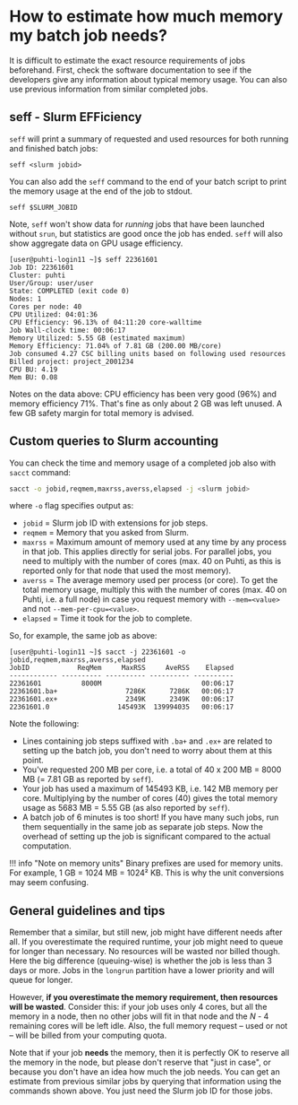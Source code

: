 # How to estimate how much memory my batch job needs?

It is difficult to estimate the exact resource requirements of jobs beforehand.
First, check the software documentation to see if the developers give any
information about typical memory usage. You can also use previous information
from similar completed jobs.

## seff - Slurm EFFiciency

`seff` will print a summary of requested and used resources for both running
and finished batch jobs:

```
seff <slurm jobid>
```

You can also add the `seff` command to the end of your batch script to print
the memory usage at the end of the job to stdout.

```
seff $SLURM_JOBID
```

Note, `seff` won't show data for *running* jobs that have been launched without
`srun`, but statistics are good once the job has ended. `seff` will also show
aggregate data on GPU usage efficiency.

```
[user@puhti-login11 ~]$ seff 22361601
Job ID: 22361601
Cluster: puhti
User/Group: user/user
State: COMPLETED (exit code 0)
Nodes: 1
Cores per node: 40
CPU Utilized: 04:01:36
CPU Efficiency: 96.13% of 04:11:20 core-walltime
Job Wall-clock time: 00:06:17
Memory Utilized: 5.55 GB (estimated maximum)
Memory Efficiency: 71.04% of 7.81 GB (200.00 MB/core)
Job consumed 4.27 CSC billing units based on following used resources
Billed project: project_2001234
CPU BU: 4.19
Mem BU: 0.08
```

Notes on the data above: CPU efficiency has been very good (96%) and memory
efficiency 71%. That's fine as only about 2 GB was left unused. A few GB
safety margin for total memory is advised.

## Custom queries to Slurm accounting

You can check the time and memory usage of a completed job also with `sacct`
command:

```bash
sacct -o jobid,reqmem,maxrss,averss,elapsed -j <slurm jobid>
```

where `-o` flag specifies output as:

* `jobid` = Slurm job ID with extensions for job steps.
* `reqmem` = Memory that you asked from Slurm.
* `maxrss` = Maximum amount of memory used at any time by any process in that
  job. This applies directly for serial jobs. For parallel jobs, you need to
  multiply with the number of cores (max. 40 on Puhti, as this is reported only
  for that node that used the most memory).
* `averss` = The average memory used per process (or core). To get the total
  memory usage, multiply this with the number of cores (max. 40 on Puhti, i.e.
  a full node) in case you request memory with `--mem=<value>` and not
  `--mem-per-cpu=<value>`.
* `elapsed` = Time it took for the job to complete.

So, for example, the same job as above:

```
[user@puhti-login11 ~]$ sacct -j 22361601 -o jobid,reqmem,maxrss,averss,elapsed
JobID            ReqMem     MaxRSS     AveRSS    Elapsed 
------------ ---------- ---------- ---------- ---------- 
22361601          8000M                         00:06:17 
22361601.ba+                 7286K      7286K   00:06:17 
22361601.ex+                 2349K      2349K   00:06:17 
22361601.0                 145493K  139994035   00:06:17 
```

Note the following:

* Lines containing job steps suffixed with `.ba+` and `.ex+` are related to
  setting up the batch job, you don't need to worry about them at this point.
* You've requested 200 MB per core, i.e. a total of 40 x 200 MB = 8000 MB
  (= 7.81 GB as reported by `seff`).
* Your job has used a maximum of 145493 KB, i.e. 142 MB memory per core. 
  Multiplying by the number of cores (40) gives the total memory usage as 5683
  MB = 5.55 GB (as also reported by `seff`).
* A batch job of 6 minutes is too short! If you have many such jobs, run them
  sequentially in the same job as separate job steps. Now the overhead of
  setting up the job is significant compared to the actual computation.

!!! info "Note on memory units"
    Binary prefixes are used for memory units. For example, 1 GB = 1024 MB =
    1024² KB. This is why the unit conversions may seem confusing.

## General guidelines and tips

Remember that a similar, but still new, job might have different needs after
all. If you overestimate the required runtime, your job might need to queue for
longer than necessary. No resources will be wasted nor billed though. Here the
big difference (queuing-wise) is whether the job is less than 3 days or more.
Jobs in the `longrun` partition have a lower priority and will queue for
longer.

However, **if you overestimate the memory requirement, then resources will be
wasted**. Consider this: if your job uses only 4 cores, but all the memory in a
node, then no other jobs will fit in that node and the *N* - 4 remaining cores
will be left idle. Also, the full memory request – used or not – will be billed
from your computing quota.

Note that if your job **needs** the memory, then it is perfectly OK to reserve 
all the memory in the node, but please don't reserve that "just in case", or
because you don't have an idea how much the job needs. You can get an estimate
from previous similar jobs by querying that information using the commands
shown above. You just need the Slurm job ID for those jobs.
